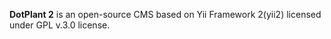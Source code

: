 <p class="lead">
	<strong>DotPlant 2</strong> is an open-source CMS based on Yii Framework 2(yii2) licensed under GPL v.3.0 license.
</p>
